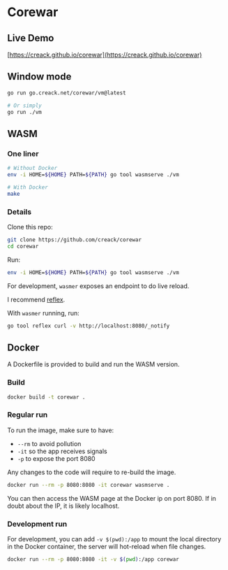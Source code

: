 # Corewar

## Live Demo

[https://creack.github.io/corewar](https://creack.github.io/corewar)

## Window mode

```sh
go run go.creack.net/corewar/vm@latest

# Or simply
go run ./vm
```

## WASM

### One liner

```sh
# Without Docker
env -i HOME=${HOME} PATH=${PATH} go tool wasmserve ./vm

# With Docker
make
```

### Details

Clone this repo:

```sh
git clone https://github.com/creack/corewar
cd corewar
```

Run:

```sh
env -i HOME=${HOME} PATH=${PATH} go tool wasmserve ./vm
```

For development, `wasmer` exposes an endpoint to do live reload.

I recommend [reflex](https://github.com/cespare/reflex).

With `wasmer` running, run:

```sh
go tool reflex curl -v http://localhost:8080/_notify
```

## Docker

A Dockerfile is provided to build and run the WASM version.

### Build

```sh
docker build -t corewar .
```

### Regular run

To run the image, make sure to have:

- `--rm` to avoid pollution
- `-it` so the app receives signals
- `-p` to expose the port 8080

Any changes to the code will require to re-build the image.

```sh
docker run --rm -p 8080:8080 -it corewar wasmserve .
```

You can then access the WASM page at the Docker ip on port 8080. If in doubt about the IP, it is likely localhost.

### Development run

For development, you can add `-v $(pwd):/app` to mount the local directory in the Docker container, the server will hot-reload when file changes.

```sh
docker run --rm -p 8080:8080 -it -v $(pwd):/app corewar
```
